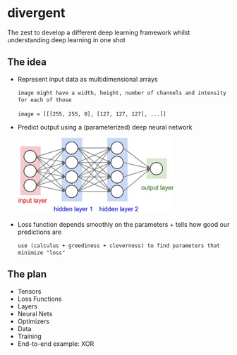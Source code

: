 # divergent 

The zest to develop a different deep learning framework whilst understanding deep learning in one shot

## The idea

* Represent input data as multidimensional arrays    
     ```
     image might have a width, height, number of channels and intensity for each of those  

     image = [[[255, 255, 0], [127, 127, 127], ...]]
     ```

* Predict output using a (parameterized) deep neural network
    
    ![Neural Network](assets/neural-network.png)

* Loss function depends smoothly on the parameters + tells how good our predictions are 
    ```
    use (calculus + greediness + cleverness) to find parameters that minimize "loss" 
    ```

## The plan

* Tensors
* Loss Functions
* Layers
* Neural Nets
* Optimizers
* Data
* Training
* End-to-end example: XOR
